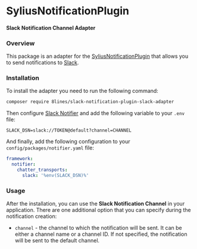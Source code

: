 # SyliusNotificationPlugin
#### Slack Notification Channel Adapter

### Overview
This package is an adapter for the [SyliusNotificationPlugin](https://github.com/8lines/SyliusNotificationsPlugin) that allows you to send notifications to [Slack](https://slack.com/).

### Installation
To install the adapter you need to run the following command:
```bash
composer require 8lines/slack-notification-plugin-slack-adapter
```
Then configure [Slack Notifier](https://github.com/symfony/slack-notifier) and add the following variable to your `.env` file:
```dotenv
SLACK_DSN=slack://TOKEN@default?channel=CHANNEL
```
And finally, add the following configuration to your `config/packages/notifier.yaml` file:
```yaml
framework:
  notifier:
    chatter_transports:
      slack: '%env(SLACK_DSN)%'
```

### Usage
After the installation, you can use the **Slack Notification Channel** in your application. 
There are one additional option that you can specify during the notification creation:
- `channel` - the channel to which the notification will be sent. It can be either a channel name or a channel ID. If not specified, the notification will be sent to the default channel.

